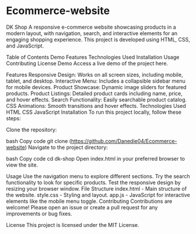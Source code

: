 # Ecommerce-website
DK Shop
A responsive e-commerce website showcasing products in a modern layout, with navigation, search, and interactive elements for an engaging shopping experience. This project is developed using HTML, CSS, and JavaScript.

Table of Contents
Demo
Features
Technologies Used
Installation
Usage
Contributing
License
Demo
Access a live demo of the project here.

Features
Responsive Design: Works on all screen sizes, including mobile, tablet, and desktop.
Interactive Menu: Includes a collapsible sidebar menu for mobile devices.
Product Showcase: Dynamic image sliders for featured products.
Product Listings: Detailed product cards including name, price, and hover effects.
Search Functionality: Easily searchable product catalog.
CSS Animations: Smooth transitions and hover effects.
Technologies Used
HTML
CSS
JavaScript
Installation
To run this project locally, follow these steps:

Clone the repository:

bash
Copy code
git clone (https://github.com/Danedie04/Ecommerce-website)
Navigate to the project directory:

bash
Copy code
cd dk-shop
Open index.html in your preferred browser to view the site.

Usage
Use the navigation menu to explore different sections.
Try the search functionality to look for specific products.
Test the responsive design by resizing your browser window.
File Structure
index.html - Main structure of the website.
style.css - Styling and layout.
app.js - JavaScript for interactive elements like the mobile menu toggle.
Contributing
Contributions are welcome! Please open an issue or create a pull request for any improvements or bug fixes.

License
This project is licensed under the MIT License.

